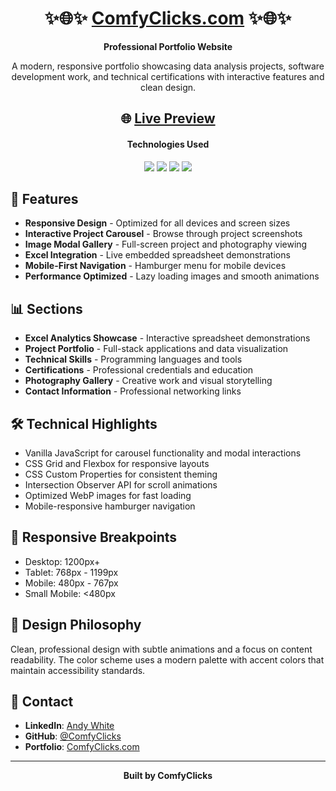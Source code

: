 <div align="center">

# ✨🌐✨ [ComfyClicks.com](https://comfyclicks.com) ✨🌐✨

**Professional Portfolio Website**

A modern, responsive portfolio showcasing data analysis projects, software development work, and technical certifications with interactive features and clean design.

## 🌐 [Live Preview](https://comfyclicks.com) 

#### Technologies Used 

<img src="https://img.shields.io/badge/javascript-%23323330.svg?style=for-the-badge&logo=javascript&logoColor=%23F7DF1E">
<img src="https://img.shields.io/badge/html5-%23E34F26.svg?style=for-the-badge&logo=html5&logoColor=white">
<img src="https://img.shields.io/badge/css3-%231572B6.svg?style=for-the-badge&logo=css3&logoColor=white">
<img src="https://img.shields.io/badge/github%20pages-121013?style=for-the-badge&logo=github&logoColor=white">

</div>

## 🚀 Features

- **Responsive Design** - Optimized for all devices and screen sizes
- **Interactive Project Carousel** - Browse through project screenshots
- **Image Modal Gallery** - Full-screen project and photography viewing
- **Excel Integration** - Live embedded spreadsheet demonstrations
- **Mobile-First Navigation** - Hamburger menu for mobile devices
- **Performance Optimized** - Lazy loading images and smooth animations

## 📊 Sections

- **Excel Analytics Showcase** - Interactive spreadsheet demonstrations
- **Project Portfolio** - Full-stack applications and data visualization
- **Technical Skills** - Programming languages and tools
- **Certifications** - Professional credentials and education
- **Photography Gallery** - Creative work and visual storytelling
- **Contact Information** - Professional networking links

## 🛠️ Technical Highlights

- Vanilla JavaScript for carousel functionality and modal interactions
- CSS Grid and Flexbox for responsive layouts
- CSS Custom Properties for consistent theming
- Intersection Observer API for scroll animations
- Optimized WebP images for fast loading
- Mobile-responsive hamburger navigation

## 📱 Responsive Breakpoints

- Desktop: 1200px+
- Tablet: 768px - 1199px
- Mobile: 480px - 767px
- Small Mobile: <480px

## 🎨 Design Philosophy

Clean, professional design with subtle animations and a focus on content readability. The color scheme uses a modern palette with accent colors that maintain accessibility standards.

## 📧 Contact

- **LinkedIn**: [Andy White](https://www.linkedin.com/in/andywhite5/)
- **GitHub**: [@ComfyClicks](https://github.com/comfyclicks)
- **Portfolio**: [ComfyClicks.com](https://comfyclicks.com)

---

<div align="center">

**Built by ComfyClicks**

</div>